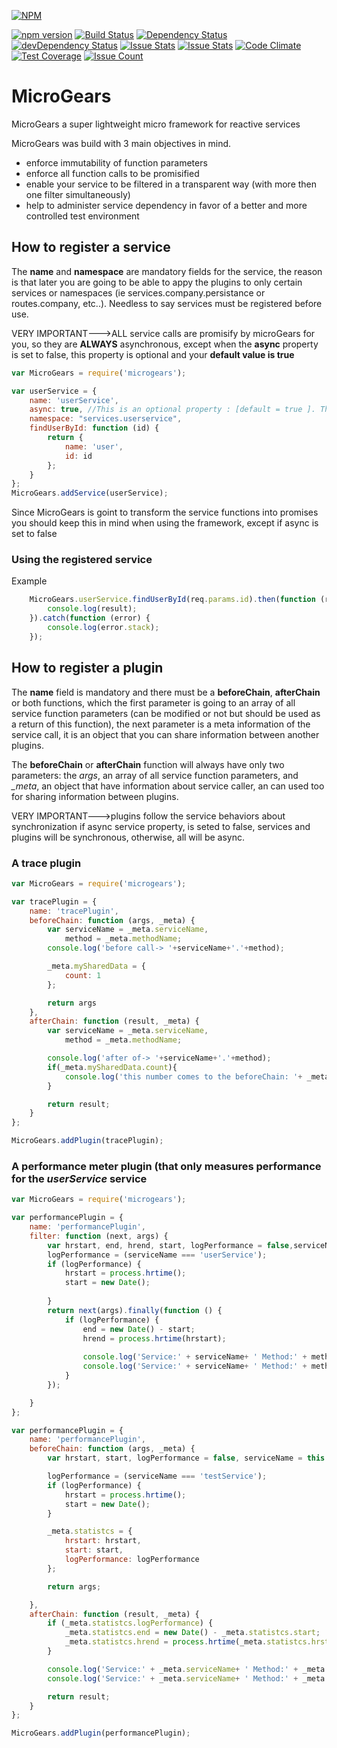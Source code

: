 [![NPM](https://nodei.co/npm/microgears.png)](https://nodei.co/npm/microgears/)

[![npm version](https://badge.fury.io/js/microgears.svg)](https://badge.fury.io/js/microgears)
[![Build Status](https://travis-ci.org/marcusdb/microGears.svg?branch=master)](https://travis-ci.org/marcusdb/microGears)
[![Dependency Status](https://david-dm.org/marcusdb/microGears.svg)](https://david-dm.org/marcusdb/microGears)
[![devDependency Status](https://david-dm.org/marcusdb/microGears/dev-status.svg)](https://david-dm.org/marcusdb/microGears#info=devDependencies)
[![Issue Stats](http://issuestats.com/github/marcusdb/microGears/badge/issue?style=flat)](http://issuestats.com/github/marcusdb/microGears)
[![Issue Stats](http://issuestats.com/github/marcusdb/microGears/badge/pr?style=flat)](http://issuestats.com/github/marcusdb/microGears)
[![Code Climate](https://codeclimate.com/github/marcusdb/microGears/badges/gpa.svg)](https://codeclimate.com/github/marcusdb/microGears)
[![Test Coverage](https://codeclimate.com/github/marcusdb/microGears/badges/coverage.svg)](https://codeclimate.com/github/marcusdb/microGears/coverage)
[![Issue Count](https://codeclimate.com/github/marcusdb/microGears/badges/issue_count.svg)](https://codeclimate.com/github/marcusdb/microGears)



# MicroGears
MicroGears a super lightweight micro framework for reactive services

MicroGears was build with 3 main objectives in mind.

* enforce immutability of function parameters
* enforce all function calls to be promisified
* enable your service to be filtered in a transparent way (with more then one filter simultaneously)
* help to administer service dependency in favor of a better and more controlled test environment



## How to register a service

The **name** and **namespace** are mandatory fields for the service, the reason is that later you are going to be able to appy the plugins to only certain services or namespaces (ie services.company.persistance or routes.company, etc..).
Needless to say services must be registered before use.

VERY IMPORTANT--->ALL service calls are promisify by microGears for you, so they are **ALWAYS** asynchronous, except when the **async** property is set to false, this property is optional and your **default value is true**

```javascript
var MicroGears = require('microgears');

var userService = {
    name: 'userService',
    async: true, //This is an optional property : [default = true ]. This is the same as omitting it.
    namespace: "services.userservice",
    findUserById: function (id) {
        return {
            name: 'user',
            id: id
        };
    }
};
MicroGears.addService(userService);
```
Since MicroGears is goint to transform the service functions into promises you should keep this in mind when using the framework, except if async is set to false

### Using the registered service

Example

```javascript
    MicroGears.userService.findUserById(req.params.id).then(function (result) {
        console.log(result);
    }).catch(function (error) {
        console.log(error.stack);
    });
```    

## How to register a plugin

The **name** field is mandatory and there must be a **beforeChain**, **afterChain** or both functions, which the first parameter is going to an array of all service function parameters (can be modified or not but should be used as a return of this function),
the next parameter is a meta information of the service call, it is an object that you can share information between another plugins.

The **beforeChain** or **afterChain** function will always have only two parameters: the *args*,  an array of all service function parameters, and *_meta*, an object that have information about service caller, an can used too for sharing information between plugins.

VERY IMPORTANT--->plugins follow the service behaviors about synchronization if async service property, is seted to false, services and plugins will be synchronous, otherwise, all will be async.

### A trace plugin
```javascript
var MicroGears = require('microgears');

var tracePlugin = {
    name: 'tracePlugin',
    beforeChain: function (args, _meta) {
        var serviceName = _meta.serviceName,
            method = _meta.methodName;
        console.log('before call-> '+serviceName+'.'+method);

        _meta.mySharedData = {
            count: 1
        };

        return args
    },
    afterChain: function (result, _meta) {
        var serviceName = _meta.serviceName,
            method = _meta.methodName;

        console.log('after of-> '+serviceName+'.'+method);
        if(_meta.mySharedData.count){
            console.log('this number comes to the beforeChain: '+ _meta.mySharedData.count);
        }

        return result;
    }
};

MicroGears.addPlugin(tracePlugin);
```

### A performance meter plugin (that only measures performance for the *userService* service

```javascript
var MicroGears = require('microgears');

var performancePlugin = {
    name: 'performancePlugin',
    filter: function (next, args) {
        var hrstart, end, hrend, start, logPerformance = false,serviceName=this.microgears.serviceName,method=this.microgears.methodName;
        logPerformance = (serviceName === 'userService');
        if (logPerformance) {
            hrstart = process.hrtime();
            start = new Date();
            
        }
        return next(args).finally(function () {
            if (logPerformance) {
                end = new Date() - start;
                hrend = process.hrtime(hrstart);
                
                console.log('Service:' + serviceName+ ' Method:' + method + "Execution time: %dms", end);
                console.log('Service:' + serviceName+ ' Method:' + method + "Execution time (hr): %ds %dms", hrend[0], hrend[1] / 1000000);
            }
        });

    }
};

var performancePlugin = {
    name: 'performancePlugin',
    beforeChain: function (args, _meta) {
        var hrstart, start, logPerformance = false, serviceName = this.microgears.serviceName;

        logPerformance = (serviceName === 'testService');
        if (logPerformance) {
            hrstart = process.hrtime();
            start = new Date();
        }

        _meta.statistcs = {
            hrstart: hrstart,
            start: start,
            logPerformance: logPerformance
        };

        return args;

    },
    afterChain: function (result, _meta) {
        if (_meta.statistcs.logPerformance) {
            _meta.statistcs.end = new Date() - _meta.statistcs.start;
            _meta.statistcs.hrend = process.hrtime(_meta.statistcs.hrstart);
        }

        console.log('Service:' + _meta.serviceName+ ' Method:' + _meta.method + "Execution time: %dms", _meta.statistcs.end);
        console.log('Service:' + _meta.serviceName+ ' Method:' + _meta.method + "Execution time (hr): %ds %dms", _meta.statistcs.hrend[0], _meta.statistcs.hrend[1] / 1000000);

        return result;
    }
};

MicroGears.addPlugin(performancePlugin);
```
